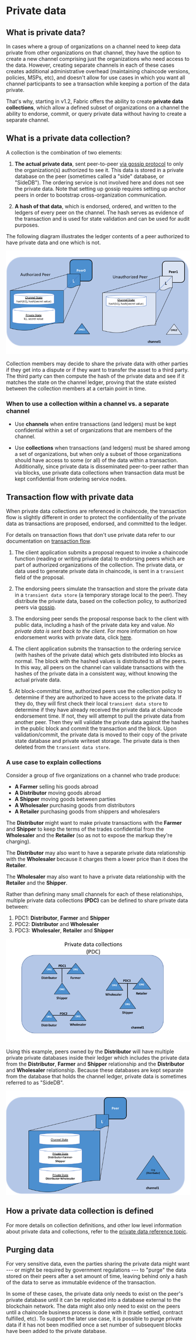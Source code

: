 # Private data

## What is private data?

In cases where a group of organizations on a channel need to keep data private from
other organizations on that channel, they have the option to create a new channel
comprising just the organizations who need access to the data. However, creating
separate channels in each of these cases creates additional administrative overhead
(maintaining chaincode versions, policies, MSPs, etc), and doesn't allow for use
cases in which you want all channel participants to see a transaction while keeping
a portion of the data private.

That's why, starting in v1.2, Fabric offers the ability to create
**private data collections**, which allow a defined subset of organizations on a
channel the ability to endorse, commit, or query private data without having to
create a separate channel.

## What is a private data collection?

A collection is the combination of two elements:

1. **The actual private data**, sent peer-to-peer [via gossip protocol](../gossip.html)
   to only the organization(s) authorized to see it. This data is stored in a
   private database on the peer (sometimes called a "side" database, or
   "SideDB"). The ordering service is not involved here and does not see the
   private data. Note that setting up gossip requires setting up anchor peers
   in order to bootstrap cross-organization communication.

2. **A hash of that data**, which is endorsed, ordered, and written to the ledgers
   of every peer on the channel. The hash serves as evidence of the transaction and
   is used for state validation and can be used for audit purposes.

The following diagram illustrates the ledger contents of a peer authorized to have
private data and one which is not.

![private-data.private-data](./PrivateDataConcept-2.png)

Collection members may decide to share the private data with other parties if they
get into a dispute or if they want to transfer the asset to a third party. The
third party can then compute the hash of the private data and see if it matches the
state on the channel ledger, proving that the state existed between the collection
members at a certain point in time.

### When to use a collection within a channel vs. a separate channel

* Use **channels** when entire transactions (and ledgers) must be kept
  confidential within a set of organizations that are members of the channel.

* Use **collections** when transactions (and ledgers) must be shared among a set
  of organizations, but when only a subset of those organizations should have
  access to some (or all) of the data within a transaction.  Additionally,
  since private data is disseminated peer-to-peer rather than via blocks,
  use private data collections when transaction data must be kept confidential
  from ordering service nodes.

## Transaction flow with private data

When private data collections are referenced in chaincode, the transaction flow
is slightly different in order to protect the confidentiality of the private
data as transactions are proposed, endorsed, and committed to the ledger.

For details on transaction flows that don't use private data refer to our
documentation on [transaction flow](../txflow.html).

1. The client application submits a proposal request to invoke a chaincode
   function (reading or writing private data) to endorsing peers which are
   part of authorized organizations of the collection. The private data, or
   data used to generate private data in chaincode, is sent in a `transient`
   field of the proposal.

2. The endorsing peers simulate the transaction and store the private data in
   a `transient data store` (a temporary storage local to the peer). They
   distribute the private data, based on the collection policy, to authorized peers
   via [gossip](../gossip.html).

3. The endorsing peer sends the proposal response back to the client with public
   data, including a hash of the private data key and value. *No private data is
   sent back to the client*. For more information on how endorsement works with
   private data, click [here](../private-data-arch.html#endorsement).

4. The client application submits the transaction to the ordering service (with
   hashes of the private data) which gets distributed into blocks as normal.
   The block with the hashed values is distributed to all the peers. In this way,
   all peers on the channel can validate transactions with the hashes of the private
   data in a consistent way, without knowing the actual private data.

5. At block-committal time, authorized peers use the collection policy to
   determine if they are authorized to have access to the private data. If they do,
   they will first check their local `transient data store` to determine if they
   have already received the private data at chaincode endorsement time. If not,
   they will attempt to pull the private data from another peer. Then they will
   validate the private data against the hashes in the public block and commit the
   transaction and the block. Upon validation/commit, the private data is moved to
   their copy of the private state database and private writeset storage. The
   private data is then deleted from the `transient data store`.

### A use case to explain collections

Consider a group of five organizations on a channel who trade produce:

* **A Farmer** selling his goods abroad
* **A Distributor** moving goods abroad
* **A Shipper** moving goods between parties
* **A Wholesaler** purchasing goods from distributors
* **A Retailer** purchasing goods from shippers and wholesalers

The **Distributor** might want to make private transactions with the
**Farmer** and **Shipper** to keep the terms of the trades confidential from
the **Wholesaler** and the **Retailer** (so as not to expose the markup they're
charging).

The **Distributor** may also want to have a separate private data relationship
with the **Wholesaler** because it charges them a lower price than it does the
**Retailer**.

The **Wholesaler** may also want to have a private data relationship with the
**Retailer** and the **Shipper**.

Rather than defining many small channels for each of these relationships, multiple
private data collections **(PDC)** can be defined to share private data between:

1. PDC1: **Distributor**, **Farmer** and **Shipper**
2. PDC2: **Distributor** and **Wholesaler**
3. PDC3: **Wholesaler**, **Retailer** and **Shipper**

![private-data.private-data](./PrivateDataConcept-1.png)

Using this example, peers owned by the **Distributor** will have multiple private
private databases inside their ledger which includes the private data from the
**Distributor**, **Farmer** and **Shipper** relationship and the
**Distributor** and **Wholesaler** relationship. Because these databases are kept
separate from the database that holds the channel ledger, private data is
sometimes referred to as "SideDB".

![private-data.private-data](./PrivateDataConcept-3.png)

## How a private data collection is defined

For more details on collection definitions, and other low level information about
private data and collections, refer to the [private data reference topic](../private-data-arch.html).

## Purging data

For very sensitive data, even the parties sharing the private data might want
--- or might be required by government regulations --- to "purge" the data stored
on their peers after a set amount of time, leaving behind only a hash of the data
to serve as immutable evidence of the transaction.

In some of these cases, the private data only needs to exist on the peer's private
database until it can be replicated into a database external to the blockchain
network. The data might also only need to exist on the peers until a chaincode business
process is done with it (trade settled, contract fulfilled, etc). To support the later
use case, it is possible to purge private data if it has not been modified once a set
number of subsequent blocks have been added to the private database.

<!--- Licensed under Creative Commons Attribution 4.0 International License
https://creativecommons.org/licenses/by/4.0/ -->
